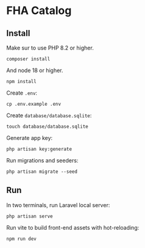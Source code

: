 # FHA Catalog

## Install

Make sur to use PHP 8.2 or higher.

```
composer install
```

And node 18 or higher.

```
npm install
```

Create `.env`:

```
cp .env.example .env
```

Create `database/database.sqlite`:

```
touch database/database.sqlite
```

Generate app key:

```
php artisan key:generate
```

Run migrations and seeders:

```
php artisan migrate --seed
```

## Run

In two terminals, run Laravel local server:

```
php artisan serve
```

Run vite to build front-end assets with hot-reloading:

```
npm run dev
```